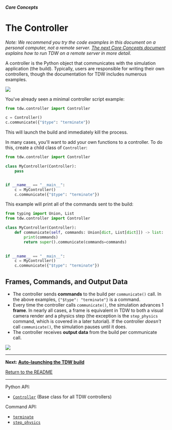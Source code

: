 ##### Core Concepts

# The Controller

*Note: We recommend you try the code examples in this document on a personal computer, not a remote server. [The next Core Concepts document](launch_build.md) explains how to run TDW on a remote server in more detail.*

A controller is the Python object that communicates with the simulation application (the build). Typically, users are responsible for writing their own controllers, though the documentation for TDW includes numerous examples.

![](images/network.png)

You've already seen a minimal controller script example:

```python
from tdw.controller import Controller

c = Controller()
c.communicate({"$type": "terminate"})
```

This will launch the build and immediately kill the process.

In many cases, you'll want to add your own functions to a controller. To do this, create a child class of `Controller`:

```python
from tdw.controller import Controller

class MyController(Controller):
    pass


if __name__ == "__main__":
    c = MyController()
    c.communicate({"$type": "terminate"})
```

This example will print all of the commands sent to the build:

```python
from typing import Union, List
from tdw.controller import Controller

class MyController(Controller):
    def communicate(self, commands: Union[dict, List[dict]]) -> list:
        print(commands)
        return super().communicate(commands=commands)
 

if __name__ == "__main__":
    c = MyController()
    c.communicate({"$type": "terminate"})
```

## Frames, Commands, and Output Data

- The controller sends **commands** to the build per `communicate()` call. In the above examples, `{"$type": "terminate"}` is a command.
- Every time the controller calls `communicate()`, the simulation advances 1 **frame**. In nearly all cases, a frame is equivalent in TDW to both a visual camera render and a physics step (the exception is the `step_physics` command, which is covered in a later tutorial). If the controller *doesn't* call `communicate()`, the simulation pauses until it does. 
- The controller receives **output data** from the build per communicate call.



![](images/network.png)

***

**Next: [Auto-launching the TDW build](launch_build.md)**

[Return to the README](../../../README.md)

***

Python API:

- [`Controller`](../../python/controller.md)  (Base class for all TDW controllers)

Command API:

- [`terminate`](../../api/command_api.md#terminate)
- [`step_physics`](../../api/command_api.md#step_physics)
